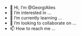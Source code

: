- 👋 Hi, I’m @GeorgiAlies
- 👀 I’m interested in ...
- 🌱 I’m currently learning ...
- 💞️ I’m looking to collaborate on ...
- 📫 How to reach me ...

<!---
GeorgiAlies/GeorgiAlies is a ✨ special ✨ repository because its `README.md` (this file) appears on your GitHub profile.
You can click the Preview link to take a look at your changes.
--->
